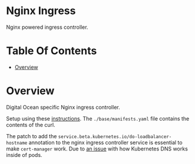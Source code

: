 # Nginx Ingress
Nginx powered ingress controller.

# Table Of Contents
- [Overview](#overview)

# Overview
Digital Ocean specific Nginx ingress controller.

Setup using these [instructions](https://kubernetes.github.io/ingress-nginx/deploy/#digital-ocean). The `./base/manifests.yaml` file contains the contents of the curl.

The patch to add the `service.beta.kubernetes.io/do-loadbalancer-hostname` annotation to the nginx ingress controller service is essential to make `cert-manager` work. Due to [an issue](https://github.com/cert-manager/cert-manager/issues/3238#issuecomment-733541778) with how Kubernetes DNS works inside of pods.